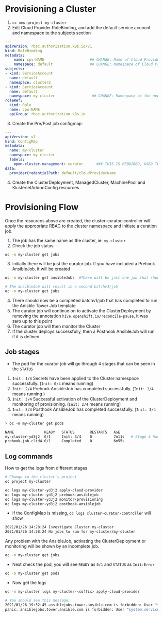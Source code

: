 

# Provisioning a Cluster
1. `oc new-project my-cluster`
2. Edit Cloud Provider RoleBinding, and add the default service account and namespace to the subjects section
```yaml
---
apiVersion: rbac.authorization.k8s.io/v1
kind: RoleBinding
metadata:
    name: cpv-NAME                     ## CHANGE: Name of Cloud Provider Secret
    namespace: default                 ## CHANGE: Namespace of Cloud Provider Secret
subjects:
- kind: ServiceAccount
  name: default
  namespace: cluster2
- kind: ServiceAccount
  name: default
  namespace: my-cluster                 ## CHANGE: Namespace of the new cluster
roleRef:
  kind: Role
  name: cpw-NAME
  apiGroup: rbac.authorization.k8s.io
```
3. Create the Pre/Post job configmap:
```yaml
---
apiVersion: v1
kind: ConfigMap
metadata:
  name: my-cluster
  namespace: my-cluster
  labels:
    open-cluster-management: curator      ### THIS IS REQUIRED, USED TO IDENTIFY THE CONFIGMAP
data:
  providerCredentialPath: default/cloudProviderName
```
4. Create the ClusterDeployment, ManagedCluster, MachinePool and KlusterletAddonConfig resources


# Provisioning Flow
Once the resources above are created, the cluster-curator-controller will apply the appropriate RBAC to the cluster namespace and initiate a curation job.
1. The job has the same name as the cluster, ie. `my-cluster`
2. Check the job status
```bash
oc -n my-cluster get jobs
```
3. Initially there will be just the curator job. If you have included a Prehook AnsibleJob, it will be created
```bash
oc -n my-cluster get ansibleJobs  #There will be just one job that should reach status "COMPLETED"

# The ansibleJob will result in a second batchv1/job
oc -n my-cluster get jobs  
```
4. There should now be a completed batchv1/job that has completed to run the Anisble Tower Job template
5. The curator job will continue on to activate the ClusterDeployment by removing the annotation `hive.openshift.io/reconcile-pause`, it was zero up to this point
6. The curator job will then monitor the Cluster
7. If the cluster deploys successfully, then a Posthook AnsibleJob will run if it is defined.

## Job stages
* The pod for the curator job will go through 4 stages that can be seen in the `STATUS`
1. `Init: 1/4` Secrets have been applied to the Cluster namespace successfully. (`Init: 0/4` means running)
2. `Init: 2/4` Prehook AnsibleJob has completed successfully. (`Init: 1/4` means running )
3. `Init: 3/4` Successful activation of the ClusterDeployment and monitoring of provisioning. (`Init: 2/4` means running)
4. `Init: 3/4` Posthook AnsibleJob has completed successfully. (`Init: 3/4` means running)
```bash
> oc -n my-cluster get pods

NAME              READY   STATUS       RESTARTS   AGE
my-cluster-yd3j2  0/1     Init: 3/4    0          7m11s   # Stage 3 has completed, stage 4 is running
prehook-job-cltd4 0/1     Completed    0          6m55s
```

## Log commands
How to get the logs from different stages
```bash
# Change to the cluster's project
oc project my-cluster

oc logs my-cluster-yd3j2 apply-cloud-provider
oc logs my-cluster-yd3j2 prehook-ansiblejob
oc logs my-cluster-yd3j2 monitor-provisioning
oc logs my-cluster-yd3j2 posthook-ansiblejob
```



* If the ConfigMap is missing, `oc logs cluster-curator-controller` will show
```bash
2021/01/26 14:28:24 Investigate Cluster my-cluster
2021/01/26 14:28:24 No jobs to run for my-cluster/my-cluster
``` 
Any problem with the AnsibleJob, activating the ClusterDeployment or monitoring will be shown by an incomplete job.
``` bash
oc -n my-cluster get jobs
```
  * Next check the pod, you  will see `READY` as `0/1` and `STATUS` as `Init:Error`
```bash
oc -n my-cluster get pods
```
  * Now get the logs
```bash
oc -n my-cluster logs my-cluster-<suffix> apply-cloud-provider

# You should see this message:
2021/01/26 19:32:45 ansiblejobs.tower.ansible.com is forbidden: User "system:serviceaccount:my-cluster:default" cannot create resource "ansiblejobs" in API group "tower.ansible.com" in the namespace "my-cluster"
panic: ansiblejobs.tower.ansible.com is forbidden: User "system:serviceaccount:my-cluster:default" cannot create resource "ansiblejobs" in API group "tower.ansible.com" in the namespace "my-cluster"